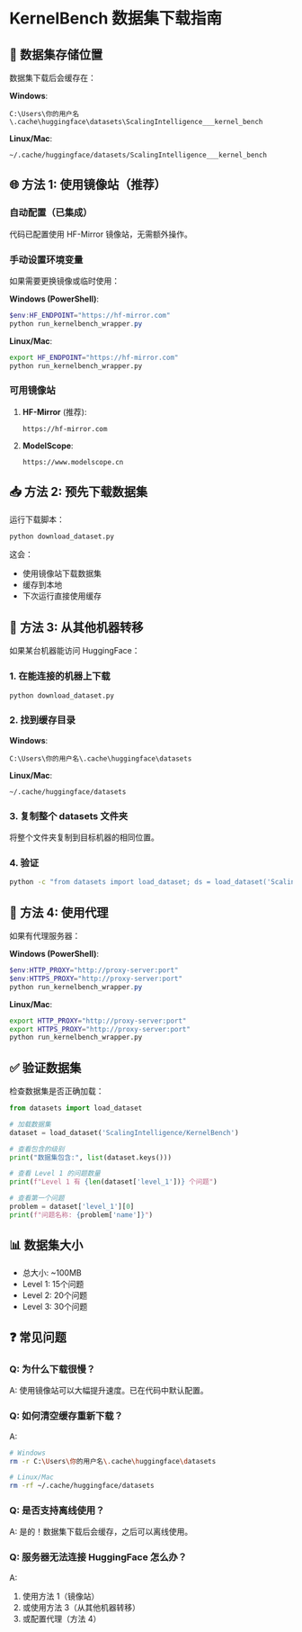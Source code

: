 # KernelBench 数据集下载指南

## 📍 数据集存储位置

数据集下载后会缓存在：

**Windows**:
```
C:\Users\你的用户名\.cache\huggingface\datasets\ScalingIntelligence___kernel_bench
```

**Linux/Mac**:
```
~/.cache/huggingface/datasets/ScalingIntelligence___kernel_bench
```

## 🌐 方法 1: 使用镜像站（推荐）

### 自动配置（已集成）

代码已配置使用 HF-Mirror 镜像站，无需额外操作。

### 手动设置环境变量

如果需要更换镜像或临时使用：

**Windows (PowerShell)**:
```powershell
$env:HF_ENDPOINT="https://hf-mirror.com"
python run_kernelbench_wrapper.py
```

**Linux/Mac**:
```bash
export HF_ENDPOINT="https://hf-mirror.com"
python run_kernelbench_wrapper.py
```

### 可用镜像站

1. **HF-Mirror** (推荐):
   ```
   https://hf-mirror.com
   ```

2. **ModelScope**:
   ```
   https://www.modelscope.cn
   ```

## 📥 方法 2: 预先下载数据集

运行下载脚本：

```bash
python download_dataset.py
```

这会：
- 使用镜像站下载数据集
- 缓存到本地
- 下次运行直接使用缓存

## 🔄 方法 3: 从其他机器转移

如果某台机器能访问 HuggingFace：

### 1. 在能连接的机器上下载

```bash
python download_dataset.py
```

### 2. 找到缓存目录

**Windows**:
```
C:\Users\你的用户名\.cache\huggingface\datasets
```

**Linux/Mac**:
```
~/.cache/huggingface/datasets
```

### 3. 复制整个 datasets 文件夹

将整个文件夹复制到目标机器的相同位置。

### 4. 验证

```bash
python -c "from datasets import load_dataset; ds = load_dataset('ScalingIntelligence/KernelBench'); print('✅ 数据集加载成功')"
```

## 🌟 方法 4: 使用代理

如果有代理服务器：

**Windows (PowerShell)**:
```powershell
$env:HTTP_PROXY="http://proxy-server:port"
$env:HTTPS_PROXY="http://proxy-server:port"
python run_kernelbench_wrapper.py
```

**Linux/Mac**:
```bash
export HTTP_PROXY="http://proxy-server:port"
export HTTPS_PROXY="http://proxy-server:port"
python run_kernelbench_wrapper.py
```

## ✅ 验证数据集

检查数据集是否正确加载：

```python
from datasets import load_dataset

# 加载数据集
dataset = load_dataset('ScalingIntelligence/KernelBench')

# 查看包含的级别
print("数据集包含:", list(dataset.keys()))

# 查看 Level 1 的问题数量
print(f"Level 1 有 {len(dataset['level_1'])} 个问题")

# 查看第一个问题
problem = dataset['level_1'][0]
print(f"问题名称: {problem['name']}")
```

## 📊 数据集大小

- 总大小: ~100MB
- Level 1: 15个问题
- Level 2: 20个问题
- Level 3: 30个问题

## ❓ 常见问题

### Q: 为什么下载很慢？

A: 使用镜像站可以大幅提升速度。已在代码中默认配置。

### Q: 如何清空缓存重新下载？

A:
```bash
# Windows
rm -r C:\Users\你的用户名\.cache\huggingface\datasets

# Linux/Mac
rm -rf ~/.cache/huggingface/datasets
```

### Q: 是否支持离线使用？

A: 是的！数据集下载后会缓存，之后可以离线使用。

### Q: 服务器无法连接 HuggingFace 怎么办？

A:
1. 使用方法 1（镜像站）
2. 或使用方法 3（从其他机器转移）
3. 或配置代理（方法 4）
